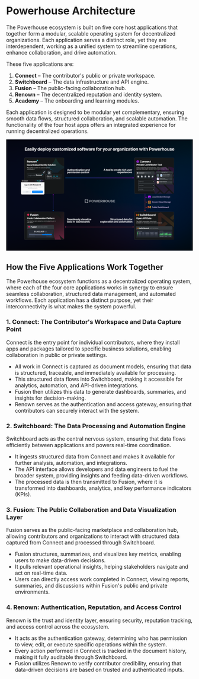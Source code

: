 # Powerhouse Architecture

The Powerhouse ecosystem is built on five core host applications that together form a modular, scalable operating system for decentralized organizations. Each application serves a distinct role, yet they are interdependent, working as a unified system to streamline operations, enhance collaboration, and drive automation.

These five applications are:

1. **Connect** – The contributor's public or private workspace.
2. **Switchboard** – The data infrastructure and API engine.
3. **Fusion** – The public-facing collaboration hub.
4. **Renown** – The decentralized reputation and identity system.
5. **Academy** – The onboarding and learning modules.

Each application is designed to be modular yet complementary, ensuring smooth data flows, structured collaboration, and scalable automation. The functionality of the four host apps offers an integrated experience for running decentralized operations.

![Powerhouse Host Apps Interaction](./images/PowerhouseArchitecture.png)


## How the Five Applications Work Together

The Powerhouse ecosystem functions as a decentralized operating system, where each of the four core applications works in synergy to ensure seamless collaboration, structured data management, and automated workflows. Each application has a distinct purpose, yet their interconnectivity is what makes the system powerful.

### 1. Connect: The Contributor's Workspace and Data Capture Point

Connect is the entry point for individual contributors, where they install apps and packages tailored to specific business solutions, enabling collaboration in public or private settings.

- All work in Connect is captured as document models, ensuring that data is structured, traceable, and immediately available for processing.
- This structured data flows into Switchboard, making it accessible for analytics, automation, and API-driven integrations.
- Fusion then utilizes this data to generate dashboards, summaries, and insights for decision-making.
- Renown serves as the authentication and access gateway, ensuring that contributors can securely interact with the system.

### 2. Switchboard: The Data Processing and Automation Engine

Switchboard acts as the central nervous system, ensuring that data flows efficiently between applications and powers real-time coordination.

- It ingests structured data from Connect and makes it available for further analysis, automation, and integrations.
- The API interface allows developers and data engineers to fuel the broader system, providing insights and feeding data-driven workflows.
- The processed data is then transmitted to Fusion, where it is transformed into dashboards, analytics, and key performance indicators (KPIs).

### 3. Fusion: The Public Collaboration and Data Visualization Layer

Fusion serves as the public-facing marketplace and collaboration hub, allowing contributors and organizations to interact with structured data captured from Connect and processed through Switchboard.

- Fusion structures, summarizes, and visualizes key metrics, enabling users to make data-driven decisions.
- It pulls relevant operational insights, helping stakeholders navigate and act on real-time data.
- Users can directly access work completed in Connect, viewing reports, summaries, and discussions within Fusion's public and private environments.

### 4. Renown: Authentication, Reputation, and Access Control

Renown is the trust and identity layer, ensuring security, reputation tracking, and access control across the ecosystem.

- It acts as the authentication gateway, determining who has permission to view, edit, or execute specific operations within the system.
- Every action performed in Connect is tracked in the document history, making it fully auditable through Switchboard.
- Fusion utilizes Renown to verify contributor credibility, ensuring that data-driven decisions are based on trusted and authenticated inputs.